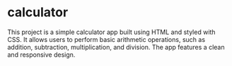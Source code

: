 # calculator
This project is a simple calculator app built using HTML and styled with CSS. It allows users to perform basic arithmetic operations, such as addition, subtraction, multiplication, and division. The app features a clean and responsive design.
